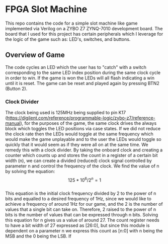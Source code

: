 # FPGA Slot Machine <br>
This repo contains the code for a simple slot machine like game implemented via Verilog on a ZYBO Z7 ZYNQ-7010 development board. The board that I used for this project has certain peripherals which I leverage for the logic of the game such as: LED's, switches, and buttons. <br>

## Overview of Game
The code cycles an LED which the user has to "catch" with a switch corresponding to the same LED index position during the same clock cycle in order to win. If the game is won the LEDs will all flash indicating a win until it is reset. The game can be reset and played again by pressing BTN2 (Button 2).

### Clock Divider
The clock being used is 125MHz being supplied to pin K17 (https://digilent.com/reference/programmable-logic/zybo-z7/reference-manual), for the purposes of the game, the same clock drives the always block which toggles the LED positions via case states. If we did not reduce the clock rate then the LEDs would toggle at the same frequency which would make the game unplayable and to the user the LEDs would toggle so quickly that it would seem as if they were all on at the same time. We remedy this with a clock divider. By taking the onboard clock and creating a counter which counts up and stores the count in a register of a certain bit width (n), we can create a divided (reduced) clock signal controlled by parameter n and control the frequency of the clock. We find the value of n by solving the equation: 
$$125*10^{6}/2^{n}= 1$$ <br>
This equation is the initial clock frequency divided by 2 to the power of n bits and equalled to a desired frequency of 1Hz, since we would like to achieve a frequency of around 1Hz for our game, and the 2 is the number of values that a single bit can take on. Therefore, 2 raised to the power of n bits is the number of values that can be expressed through n bits. Solving this equation for n gives us a value of around 27. The count register needs to have a bit width of 27 expressed as [26:0], but since this module is dependent on a parameter n we express this count as [n:0] with n being the MSB and the 0 being the LSB. If 
